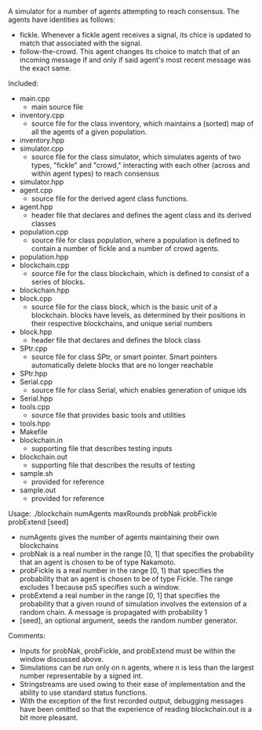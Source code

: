 A simulator for a number of agents attempting to reach consensus. The agents have
identities as follows:
- fickle. Whenever a fickle agent receives a signal, its chice is updated to match that associated with the signal.
- follow-the-crowd. This agent changes its choice to match that of an incoming message if and only if said agent's most recent message was the exact same.

Included:
- main.cpp
	- main source file
- inventory.cpp
	- source file for the class inventory, which maintains a (sorted) map of all the agents of a given population.
- inventory.hpp
- simulator.cpp
	- source file for the class simulator, which simulates agents of two types, "fickle" and "crowd," interacting with each other (across and within agent types) to reach consensus
- simulator.hpp
- agent.cpp
	- source file for the derived agent class functions.
- agent.hpp
	- header file that declares and defines the agent class and its derived classes
- population.cpp
	- source file for class population, where a population is defined to contain a number of fickle and a number of crowd agents.
- population.hpp
- blockchain.cpp
	- source file for the class blockchain, which is defined to consist of a series of blocks.
- blockchain.hpp
- block.cpp
	- source file for the class block, which is the basic unit of a blockchain. blocks have levels, as determined by their positions in their respective blockchains, and unique serial numbers
- block.hpp
	- header file that declares and defines the block class
- SPtr.cpp
	- source file for class SPtr, or smart pointer. Smart pointers automatically delete blocks that are no longer reachable
- SPtr.hpp
- Serial.cpp
	- source file for class Serial, which enables generation of unique ids
- Serial.hpp
- tools.cpp
	- source file that provides basic tools and utilities
- tools.hpp
- Makefile
- blockchain.in
	- supporting file that describes testing inputs
- blockchain.out
	- supporting file that describes the results of testing
- sample.sh
	- provided for reference
- sample.out
	- provided for reference

Usage:
./blockchain numAgents maxRounds probNak probFickle probExtend [seed]
- numAgents gives the number of agents maintaining their own blockchains
- probNak is a real number in the range [0, 1] that specifies the probability that an agent is chosen to be of type Nakamoto.
- probFickle is a real number in the range [0, 1) that specifies the probability that an agent is chosen to be of type Fickle. The range excludes 1 because ps5 specifies such a window.
- probExtend a real number in the range [0, 1] that specifies the probability that a given round of simulation involves the extension of a random chain. A message is propagated with probability 1
- [seed], an optional argument, seeds the random number generator.

Comments:
- Inputs for probNak, probFickle, and probExtend must be within the window
	discussed above.
- Simulations can be run only on n agents, where n is less than the largest
	number representable by a signed int.
- Stringstreams are used owing to their ease of implementation and the ability
	to use standard status functions.
- With the exception of the first recorded output, debugging messages have been
	omitted so that the experience of reading blockchain.out is a bit
	more pleasant.
